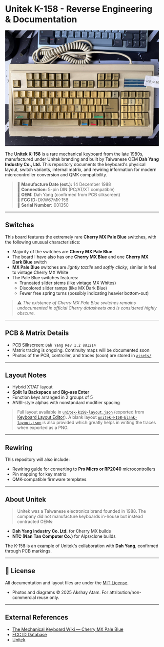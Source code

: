 # Unitek K-158 - Reverse Engineering & Documentation 

<img src="assets/k158-front.jpeg" alt="Unitek K-158 top view" width="600"/> 

The **Unitek K-158** is a rare mechanical keyboard from the late 1980s, manufactured under Unitek branding and built by Taiwanese OEM **Dah Yang Industry Co., Ltd.** This repository documents the keyboard's physical layout, switch variants, internal matrix, and rewiring information for modern microcontroller conversion and QMK compatibility. 

> 📅 **Manufacture Date (est.):** 14 December 1988  
> 🔌 **Connection:** 5-pin DIN (PC/AT/XT compatible)  
> 🧠 **OEM:** Dah Yang (confirmed from PCB silkscreen)  
> 🔬 **FCC ID:** DKW67MK-158  
> 🔢 **Serial Number:** 001350 

--- 

## Switches 

This board features the extremely rare **Cherry MX Pale Blue** switches, with the following unusual characteristics: 

- Majority of the switches are **Cherry MX Pale Blue** 
- The board I have also has one **Cherry MX Blue** and one **Cherry MX Dark Blue** switch 
- **MX Pale Blue** switches are *lightly tactile* and *softly clicky*, similar in feel to vintage Cherry MX White 
- The Pale Blue switches features: 
    - Truncated slider stems (like vintage MX Whites) 
    - Discolored slider ramps (like MX Dark Blue) 
    - Fewer free spring turns (possibly indicating heavier bottom-out) 

> ⚠️ *The existence of Cherry MX Pale Blue switches remains undocumented in official Cherry datasheets and is considered highly obscure.* 

--- 

## PCB & Matrix Details

- PCB Silkscreen: `Dah Yang Rev 1.2 881214`
- Matrix tracing is ongoing. Continuity maps will be documented soon 
- Photos of the PCB, controller, and traces (soon) are stored in [`assets/`](assets/) 

--- 

## Layout Notes

- Hybrid XT/AT layout
- **Split 1u Backspace** and **Big-ass Enter**
- Function keys arranged in 2 groups of 5
- ANSI-style alphas with nonstandard modifier spacing

> Full layout available in [`unitek-k158-layout.json`](unitek-k158-layout.json) (exported from [Keyboard Layout Editor](http://www.keyboard-layout-editor.com/)). A blank layout [`unitek-k158-blank-layout.json`](unitek-k158-blank-layout.json) is also provided which greatly helps in writing the traces when exported as a PNG. 

--- 

## Rewiring

This repository will also include:
- Rewiring guide for converting to **Pro Micro or RP2040** microcontrollers
- Pin mapping for key matrix
- QMK-compatible firmware templates 

--- 

## About Unitek

> Unitek was a Taiwanese electronics brand founded in 1988. The company did not manufacture keyboards in-house but instead contracted OEMs:

- **Dah Yang Industry Co. Ltd.** for Cherry MX builds
- **NTC (Nan Tan Computer Co.)** for Alps/clone builds

The K-158 is an example of Unitek's collaboration with **Dah Yang**, confirmed through PCB markings. 

--- 

## 🧾 License

All documentation and layout files are under the [MIT License](../LICENSE).

- Photos and diagrams © 2025 Akshay Atam. For attribution/non-commercial reuse only. 

--- 

## External References

- [The Mechanical Keyboard Wiki — Cherry MX Pale Blue](https://wiki.themk.org/index.php/Cherry_MX_Pale_Blue) 
- [FCC ID Database](https://fccid.io/DKW67MK-158)
- [Unitek](https://wiki.themk.org/index.php/Unitek)